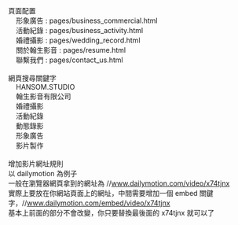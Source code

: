 頁面配置<br>
&nbsp;&nbsp;&nbsp;&nbsp;形象廣告 : pages/business_commercial.html<br>
&nbsp;&nbsp;&nbsp;&nbsp;活動紀錄 : pages/business_activity.html<br>
&nbsp;&nbsp;&nbsp;&nbsp;婚禮攝影 : pages/wedding_record.html<br>
&nbsp;&nbsp;&nbsp;&nbsp;關於翰生影音 : pages/resume.html<br>
&nbsp;&nbsp;&nbsp;&nbsp;聯繫我們 : pages/contact_us.html<br>
<br>
網頁搜尋關鍵字<br>
&nbsp;&nbsp;&nbsp;&nbsp;HANSOM.STUDIO<br>
&nbsp;&nbsp;&nbsp;&nbsp;翰生影音有限公司<br>
&nbsp;&nbsp;&nbsp;&nbsp;婚禮攝影<br>
&nbsp;&nbsp;&nbsp;&nbsp;活動紀錄<br>
&nbsp;&nbsp;&nbsp;&nbsp;動態錄影<br>
&nbsp;&nbsp;&nbsp;&nbsp;形象廣告<br>
&nbsp;&nbsp;&nbsp;&nbsp;影片製作<br>
<br>
增加影片網址規則<br>
以 dailymotion 為例子 <br>
一般在瀏覽器網頁拿到的網址為 //www.dailymotion.com/video/x74tjnx <br>
實際上要放在你網站頁面上的網址，中間需要增加一個 embed 關鍵字，//www.dailymotion.com/embed/video/x74tjnx <br>
基本上前面的部分不會改變，你只要替換最後面的 x74tjnx 就可以了 <br>
<br>


